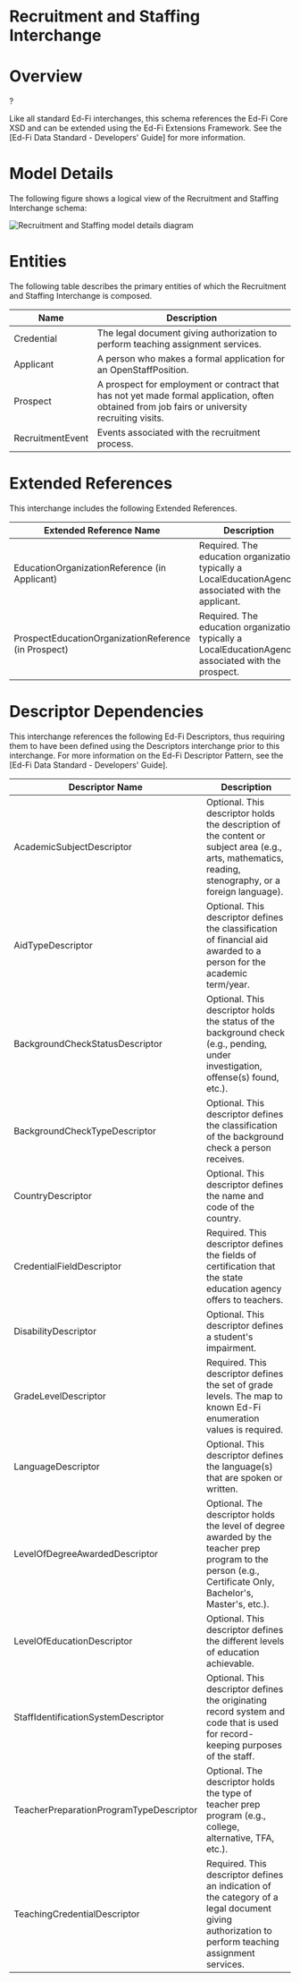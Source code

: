 # Recruitment and Staffing Interchange

# Overview

?



Like all standard Ed-Fi interchanges, this schema references the Ed-Fi Core XSD and can be extended using the Ed-Fi Extensions Framework. See the [Ed-Fi Data Standard - Developers' Guide] for more information.



# Model Details

The following figure shows a logical view of the Recruitment and Staffing Interchange schema:  

![Recruitment and Staffing model details diagram](img/InterchangeRecruitmentAndStaffing-interchange-brief.png)


# Entities

The following table describes the primary entities of which the Recruitment and Staffing Interchange is composed.  

| Name | Description |
|----------|-----------------|
| Credential | The legal document giving authorization to perform teaching assignment services. |
| Applicant | A person who makes a formal application for an OpenStaffPosition. |
| Prospect | A prospect for employment or contract that has not yet made formal application, often obtained from job fairs or university recruiting visits. |
| RecruitmentEvent | Events associated with the recruitment process. |



# Extended References


This interchange includes the following Extended References.  

| Extended Reference Name | Description |
|-----------------------------|-----------------|
| EducationOrganizationReference (in Applicant) | Required.  The education organization, typically a LocalEducationAgency, associated with the applicant. |
| ProspectEducationOrganizationReference (in Prospect) | Required.  The education organization, typically a LocalEducationAgency, associated with the prospect. |



# Descriptor Dependencies

This interchange references the following Ed-Fi Descriptors, thus requiring them to have been defined using the Descriptors interchange prior to this interchange. For more information on the Ed-Fi Descriptor Pattern, see the [Ed-Fi Data Standard - Developers' Guide].  

| Descriptor Name | Description |
|---------------------|-----------------|
| AcademicSubjectDescriptor | Optional.  This descriptor holds the description of the content or subject area (e.g., arts, mathematics, reading, stenography, or a foreign language). |
| AidTypeDescriptor | Optional.  This descriptor defines the classification of financial aid awarded to a person for the academic term/year. |
| BackgroundCheckStatusDescriptor | Optional.  This descriptor holds the  status of the background check (e.g., pending, under investigation, offense(s) found, etc.). |
| BackgroundCheckTypeDescriptor | Optional.  This descriptor defines the classification of the background check a person receives. |
| CountryDescriptor | Optional.  This descriptor defines the name and code of the country. |
| CredentialFieldDescriptor | Required.  This descriptor defines the fields of certification that the state education agency offers to teachers. |
| DisabilityDescriptor | Optional.  This descriptor defines a student's impairment. |
| GradeLevelDescriptor | Required.  This descriptor defines the set of grade levels. The map to known Ed-Fi enumeration values is required. |
| LanguageDescriptor | Optional.  This descriptor defines the language(s) that are spoken or written. |
| LevelOfDegreeAwardedDescriptor | Optional.  The descriptor holds the level of degree awarded by the teacher prep program to the person (e.g., Certificate Only, Bachelor's, Master's, etc.). |
| LevelOfEducationDescriptor | Optional.  This descriptor defines the different levels of education achievable. |
| StaffIdentificationSystemDescriptor | Optional.  This descriptor defines the originating record system and code that is used for record-keeping purposes of the staff. |
| TeacherPreparationProgramTypeDescriptor | Optional.  The descriptor holds the type of teacher prep program (e.g., college, alternative, TFA, etc.). |
| TeachingCredentialDescriptor | Required.  This descriptor defines an indication of the category of a legal document giving authorization to perform teaching assignment services. |


